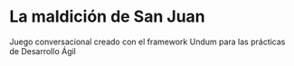 # La maldición de San Juan
Juego conversacional creado con el framework Undum para las prácticas de Desarrollo Ágil
